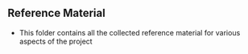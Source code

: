 ## Reference Material

* This folder contains all the collected reference material for various aspects of the project
